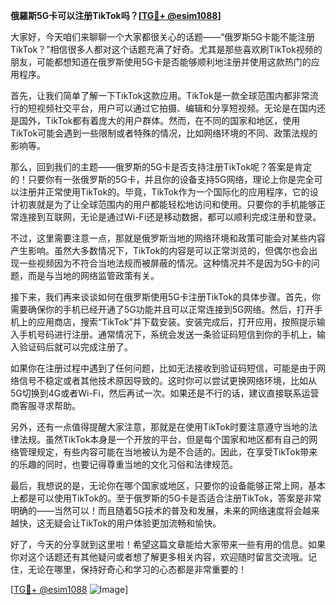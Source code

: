 **俄羅斯5G卡可以注册TikTok吗？[[TG💪+ @esim1088](https://t.me/s/esim1088)]**

大家好，今天咱们来聊聊一个大家都很关心的话题——“俄罗斯5G卡能不能注册TikTok？”相信很多人都对这个话题充满了好奇。尤其是那些喜欢刷TikTok视频的朋友，可能都想知道在俄罗斯使用5G卡是否能够顺利地注册并使用这款热门的应用程序。

首先，让我们简单了解一下TikTok这款应用。TikTok是一款全球范围内都非常流行的短视频社交平台，用户可以通过它拍摄、编辑和分享短视频。无论是在国内还是国外，TikTok都有着庞大的用户群体。然而，在不同的国家和地区，使用TikTok可能会遇到一些限制或者特殊的情况，比如网络环境的不同、政策法规的影响等。

那么，回到我们的主题——俄罗斯的5G卡是否支持注册TikTok呢？答案是肯定的！只要你有一张俄罗斯的5G卡，并且你的设备支持5G网络，理论上你是完全可以注册并正常使用TikTok的。毕竟，TikTok作为一个国际化的应用程序，它的设计初衷就是为了让全球范围内的用户都能轻松地访问和使用。只要你的手机能够正常连接到互联网，无论是通过Wi-Fi还是移动数据，都可以顺利完成注册和登录。

不过，这里需要注意一点，那就是俄罗斯当地的网络环境和政策可能会对某些内容产生影响。虽然大多数情况下，TikTok的内容是可以正常浏览的，但偶尔也会出现一些视频因为不符合当地法规而被屏蔽的情况。这种情况并不是因为5G卡的问题，而是与当地的网络监管政策有关。

接下来，我们再来谈谈如何在俄罗斯使用5G卡注册TikTok的具体步骤。首先，你需要确保你的手机已经开通了5G功能并且可以正常连接到5G网络。然后，打开手机上的应用商店，搜索“TikTok”并下载安装。安装完成后，打开应用，按照提示输入手机号码进行注册。通常情况下，系统会发送一条验证码短信到你的手机上，输入验证码后就可以完成注册了。

如果你在注册过程中遇到了任何问题，比如无法接收到验证码短信，可能是由于网络信号不稳定或者其他技术原因导致的。这时你可以尝试更换网络环境，比如从5G切换到4G或者Wi-Fi，然后再试一次。如果还是不行的话，建议直接联系运营商客服寻求帮助。

另外，还有一点值得提醒大家注意，那就是在使用TikTok时要注意遵守当地的法律法规。虽然TikTok本身是一个开放的平台，但是每个国家和地区都有自己的网络管理规定，有些内容可能在当地被认为是不合适的。因此，在享受TikTok带来的乐趣的同时，也要记得尊重当地的文化习俗和法律规范。

最后，我想说的是，无论你在哪个国家或地区，只要你的设备能够正常上网，基本上都是可以使用TikTok的。至于俄罗斯的5G卡是否适合注册TikTok，答案是非常明确的——当然可以！而且随着5G技术的普及和发展，未来的网络速度将会越来越快，这无疑会让TikTok的用户体验更加流畅和愉快。

好了，今天的分享就到这里啦！希望这篇文章能给大家带来一些有用的信息。如果你对这个话题还有其他疑问或者想了解更多相关内容，欢迎随时留言交流哦。记住，无论在哪里，保持好奇心和学习的心态都是非常重要的！

[[TG💪+ @esim1088](https://t.me/s/esim1088) ![Image](https://i.postimg.cc/4NQfJmqS/Snipaste-2025-05-13-00-14-12.png)]